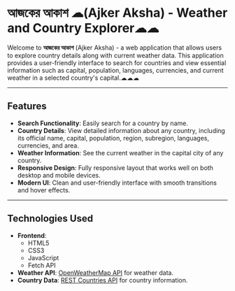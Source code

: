 # আজকের আকাশ ☁(Ajker Aksha) - Weather and Country Explorer☁☁

Welcome to **আজকের আকাশ** (Ajker Aksha) - a web application that allows users to explore country details along with current weather data. This application provides a user-friendly interface to search for countries and view essential information such as capital, population, languages, currencies, and current weather in a selected country's capital.☁☁☁

---

## Features

- **Search Functionality**: Easily search for a country by name.
- **Country Details**: View detailed information about any country, including its official name, capital, population, region, subregion, languages, currencies, and area.
- **Weather Information**: See the current weather in the capital city of any country.
- **Responsive Design**: Fully responsive layout that works well on both desktop and mobile devices.
- **Modern UI**: Clean and user-friendly interface with smooth transitions and hover effects.

---

## Technologies Used

- **Frontend**: 
    - HTML5
    - CSS3
    - JavaScript
    - Fetch API
- **Weather API**: [OpenWeatherMap API](https://openweathermap.org/api) for weather data.
- **Country Data**: [REST Countries API](https://restcountries.com/) for country information.
